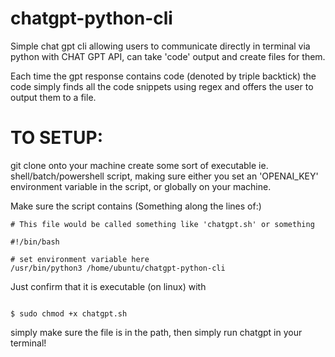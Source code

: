 # chatgpt-python-cli
Simple chat gpt cli allowing users to communicate directly in terminal via python with CHAT GPT API, 
can take 'code' output and create files for them.

Each time the gpt response contains code (denoted by triple backtick) the code simply finds all the code snippets
using regex and offers the user to output them to a file.

# TO SETUP:

git clone onto your machine
create some sort of executable ie. shell/batch/powershell script, making sure either you set an 'OPENAI_KEY' environment variable in the script, or globally on your machine.

Make sure the script contains (Something along the lines of:)


```
# This file would be called something like 'chatgpt.sh' or something

#!/bin/bash

# set environment variable here
/usr/bin/python3 /home/ubuntu/chatgpt-python-cli

```

Just confirm that it is executable (on linux) with

```

$ sudo chmod +x chatgpt.sh

```

simply make sure the file is in the path, then simply run chatgpt in your terminal!
